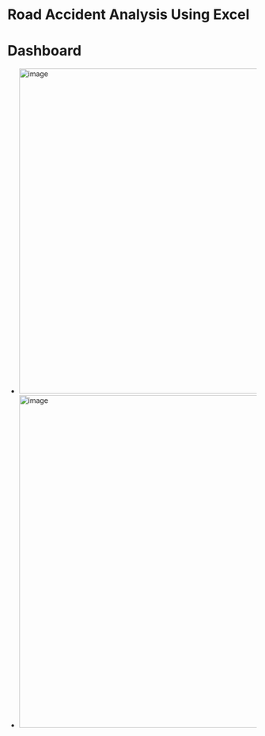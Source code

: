 # Road Accident Analysis Using Excel
# Dashboard
* <img width="656" alt="image" src="https://github.com/jaseel342/Road_Accident_Analysis_Using_Excel/assets/135998004/268c269e-ba61-43d1-84c9-2159098b738e">
* <img width="671" alt="image" src="https://github.com/jaseel342/Road_Accident_Analysis_Using_Excel/assets/135998004/a03d10cf-1d44-495f-b3fe-4cf0d1328e9d">
  
